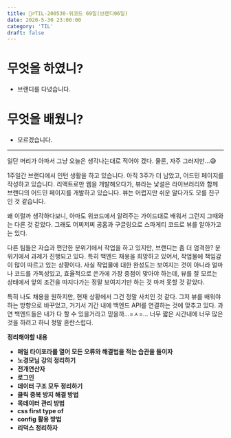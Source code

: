 ```yaml
---
title: 🏃‍♂️TIL-200530-위코드 69일(브랜디06일)
date: 2020-5-30 23:00:00
category: 'TIL'
draft: false
---
```




# 무엇을 하였니?

- 브랜디를 다녔습니다.

# 무엇을 배웠니?

- 모르겠습니다.

---

일단 머리가 아파서 그냥 오늘은 생각나는대로 적어야 겠다. 물론, 자주 그러지만...😅

1주일간 브랜디에서 인턴 생활을 하고 있습니다. 아직 3주가 더 남았고, 어드민 페이지를 작성하고 있습니다. 리액트로만 웹을 개발해오다가, 뷰라는 낯설은 라이브러리와 함께 브랜디의 어드민 페이지를 개발하고 있습니다. 뷰는 어렵지만 쉬운 알다가도 모를 친구인 것 같습니다. 

왜 이럴까 생각하다보니, 아마도 위코드에서 알려주는 가이드대로 배워서 그런지 그때와는 다른 것 같았다. 그래도 어찌저찌 공홈과 구글링으로 스파게티 코드로 뷰를 알아가고는 있다.

다른 팀들은 자습과 편안한 분위기에서 작업을 하고 있지만, 브랜디는 좀 더 엄격한? 분위기에서 과제가 진행되고 있다. 특히 백엔드 채용을 희망하고 있어서, 작업물에 책임감이 많이 따르고 있는 상황이다. 사실 작업물에 대한 완성도는 보여지는 것이 아니라 얼마나 코드를 가독성있고, 효율적으로 쓴가에 가장 중점이 맞아야 하는데, 뷰를 잘 모르는 상태에서 앞의 조건을 따지다가는 정말 보여지기만 하는 것 마저 못할 것 같았다.

특히 나도 채용을 원하지만, 현재 상황에서 그건 정말 사치인 것 같다. 그저 뷰를 배워야 하는 방향으로 바꾸었고, 거기서 기간 내에 백엔드 API를 연결하는 것에 맞추고 있다. 과연 백엔드들은 내가 다 할 수 있을거라고 믿을까...=ㅅ=... 너무 짧은 시간내에 너무 많은 것을 하려고 하니 정말 혼란스럽다.

**정리해야할 내용**

- **매일 타이포라를 열어 모든 오류와 해결법을 적는 습관을 들이자**
- **노경모님 강의 정리하기**
- **전개연산자**
- **로그인**
- **데이터 구조 모두 정리하기**
- **클릭 중복 방지 해결 방법**
- **목데이터 관리 방법**
- **css first type of**
- **config 활용 방법**
- **리덕스 정리하자**

